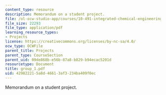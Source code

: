 ```yaml
---
content_type: resource
description: Memorandum on a student project.
file: /ol-ocw-studio-app/courses/10-491-integrated-chemical-engineering-ii-spring-2006/429822215a8d46613af3234ba409f0ec_group_1.pdf
file_size: 22293
file_type: application/pdf
learning_resource_types:
- Projects
license: https://creativecommons.org/licenses/by-nc-sa/4.0/
ocw_type: OCWFile
parent_title: Projects
parent_type: CourseSection
parent_uid: 09de868b-e56b-87a8-b829-b94ecac5201d
resourcetype: Document
title: group_1.pdf
uid: 42982221-5a8d-4661-3af3-234ba409f0ec
---
```

Memorandum on a student project.